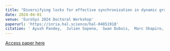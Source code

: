 ```yaml
---
title: "Diversifying locks for effective synchronization in dynamic graphs"
date: 2024-04-01
venue: 'EuroSys 2024 Doctoral Workshop'
paperurl: 'https://inria.hal.science/hal-04851918'
citation: ' Ayush Pandey,  Julien Sopena,  Swan Dubois,  Marc Shapiro, &quot;Diversifying locks for effective synchronization in dynamic graphs.&quot; EuroSys 2024 Doctoral Workshop, 2024.'
---
```

[Access paper here](https://inria.hal.science/hal-04851918)
